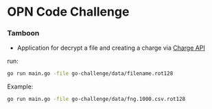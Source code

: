 # OPN Code Challenge

### Tamboon

* Application for decrypt a file and creating a charge via [Charge API][0]

run:
```sh
go run main.go -file go-challenge/data/filename.rot128
```

Example:
```sh
go run main.go -file go-challenge/data/fng.1000.csv.rot128
```
[0]: https://www.omise.co/charges-api